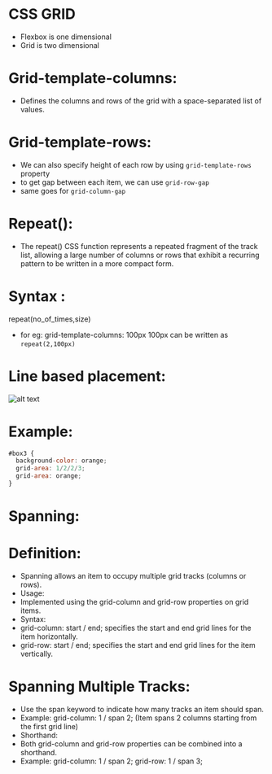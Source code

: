 # CSS GRID
- Flexbox is one dimensional
- Grid is two dimensional

# Grid-template-columns:
- Defines the columns and rows of the grid with a space-separated list of values.

# Grid-template-rows:
- We can also specify height of each row by using `grid-template-rows` property
- to get gap between each item, we can use `grid-row-gap`
- same goes for `grid-column-gap`

# Repeat():
- The repeat() CSS function represents a repeated fragment of the track list, allowing a large number of columns or rows that exhibit a recurring pattern to be written in a more compact form.

# Syntax :
repeat(no_of_times,size)

- for eg:
  grid-template-columns: 100px 100px can be written as `repeat(2,100px)`

# Line based placement:

![alt text](image.png)

# Example:

```javascript
#box3 {
  background-color: orange;
  grid-area: 1/2/2/3;
  grid-area: orange;
}
```

# Spanning:

# Definition:
- Spanning allows an item to occupy multiple grid tracks (columns or rows).
- Usage:
- Implemented using the grid-column and grid-row properties on grid items.
- Syntax:
- grid-column: start / end; specifies the start and end grid lines for the item horizontally.
- grid-row: start / end; specifies the start and end grid lines for the item vertically.

# Spanning Multiple Tracks:
- Use the span keyword to indicate how many tracks an item should span.
- Example: grid-column: 1 / span 2; (Item spans 2 columns starting from the first grid line)
- Shorthand:
- Both grid-column and grid-row properties can be combined into a shorthand.
- Example: grid-column: 1 / span 2; grid-row: 1 / span 3;